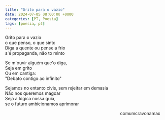 ```yaml
---
title: "Grito para o vazio"
date: 2024-07-05 08:00:00 +0000
categories: [PT, Poesia]
tags: [poesia, pt]
---
```


<div style="color:Platinum">
<p>
Grito para o vazio<br>
o que penso, o que sinto<br>
Diga a quente ou pense a frio<br>
s'é propaganda, não to minto<br>
</p>
<p>
Se m'ouvir alguém que'o diga,<br>
Seja em grito<br>
Ou em cantiga:<br>
"Debato contigo ao infinito"<br>
</p>
<p>
Sejamos no entanto civis, sem rejeitar em demasia<br>
Não nos queremos magoar<br>
Seja a lógica nossa guia,<br>
se o futuro ambicionamos aprimorar<br>
</p>
</div>
<p style="text-align:right">comumcravonamao</p>

